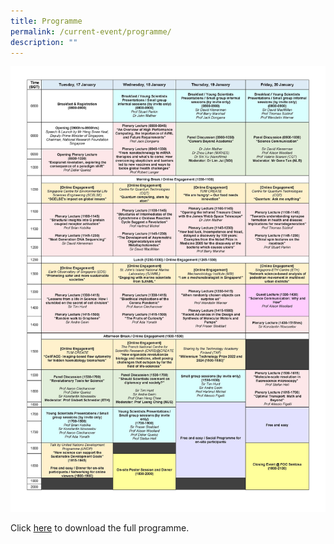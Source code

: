 ```yaml
---
title: Programme
permalink: /current-event/programme/
description: ""
---
```

<img width="800" src="/images/gyss-2023-programme.jpg">

Click [here](/images/gyss-2023-programme.jpg) to download the full programme.